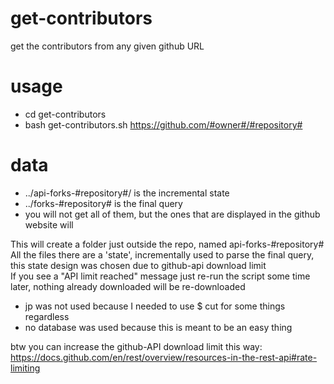 # get-contributors
get the contributors from any given github URL

# usage
* cd get-contributors
* bash get-contributors.sh https://github.com/#owner#/#repository#

# data
* ../api-forks-#repository#/ is the incremental state
* ../forks-#repository#  is the final query
* you will not get all of them, but the ones that are displayed in the github website will

This will create a folder just outside the repo, named api-forks-#repository#  
All the files there are a 'state', incrementally used to parse the final query, this state design was chosen due to github-api download limit  
If you see a "API limit reached" message just re-run the script some time later, nothing already downloaded will be re-downloaded

* jp was not used because I needed to use $ cut for some things regardless
* no database was used because this is meant to be an easy thing

btw you can increase the github-API download limit this way:
https://docs.github.com/en/rest/overview/resources-in-the-rest-api#rate-limiting
